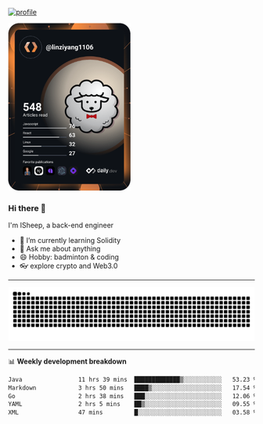 [![profile](https://user-images.githubusercontent.com/54968314/208005045-e4b42f3b-833d-4242-bfcc-e764865553a2.svg)](https://www.calligrapher.ai/)

<a href="https://app.daily.dev/linziyang1106"><img src="/devcard.png" width="250" alt="ISheep's Dev Card"/></a>

### Hi there 🐏

I'm ISheep, a back-end engineer

- 🔭 I’m currently learning Solidity
- 💬 Ask me about anything
- 😄 Hobby: badminton & coding
- 👓 explore crypto and Web3.0

-------

![](https://raw.githubusercontent.com/ISheepp/ISheepp/output/github-contribution-grid-snake.svg)

-------

📊 **Weekly development breakdown**
<!--START_SECTION:waka-->

```txt
Java                11 hrs 39 mins  █████████████▒░░░░░░░░░░░   53.23 %
Markdown            3 hrs 50 mins   ████▒░░░░░░░░░░░░░░░░░░░░   17.54 %
Go                  2 hrs 38 mins   ███░░░░░░░░░░░░░░░░░░░░░░   12.06 %
YAML                2 hrs 5 mins    ██▒░░░░░░░░░░░░░░░░░░░░░░   09.55 %
XML                 47 mins         █░░░░░░░░░░░░░░░░░░░░░░░░   03.58 %
```

<!--END_SECTION:waka-->
